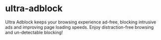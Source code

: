 # ultra-adblock
Ultra Adblock keeps your browsing experience ad-free, blocking intrusive ads and improving page loading speeds. Enjoy distraction-free browsing and un-detectable blocking!
